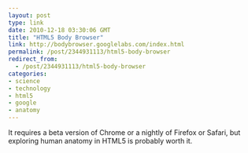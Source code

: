 ```yaml
---
layout: post
type: link
date: 2010-12-18 03:30:06 GMT
title: "HTML5 Body Browser"
link: http://bodybrowser.googlelabs.com/index.html
permalink: /post/2344931113/html5-body-browser
redirect_from: 
  - /post/2344931113/html5-body-browser
categories:
- science
- technology
- html5
- google
- anatomy
---
```

It requires a beta version of Chrome or a nightly of Firefox or Safari, but exploring human anatomy in HTML5 is probably worth it.
